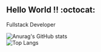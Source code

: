 ## Hello World !! :octocat: <br>

Fullstack Developer
<br>

![Anurag's GitHub stats](https://github-readme-stats.vercel.app/api?username=jvictorfarias&hide=contribs&theme=dracula&show_icons=true&hide_title=true) <br>
![Top Langs](https://github-readme-stats.vercel.app/api/top-langs/?username=jvictorfarias&theme=dracula&layout=compact&hide_title=true)


